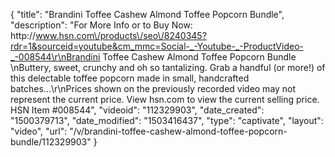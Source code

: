 {
    "title": "Brandini Toffee Cashew Almond Toffee Popcorn Bundle",
    "description": "For More Info or to Buy Now: http:\/\/www.hsn.com\/products\/seo\/8240345?rdr=1&sourceid=youtube&cm_mmc=Social-_-Youtube-_-ProductVideo-_-008544\r\nBrandini Toffee Cashew Almond Toffee Popcorn Bundle \nButtery, sweet, crunchy and oh so tantalizing. Grab a handful (or more!) of this delectable toffee popcorn made in small, handcrafted batches...\r\nPrices shown on the previously recorded video may not represent the current price.  View hsn.com to view the current selling price. HSN Item #008544",
    "videoid": "112329903",
    "date_created": "1500379713",
    "date_modified": "1503416437",
    "type": "captivate",
    "layout": "video",
    "url": "\/v\/brandini-toffee-cashew-almond-toffee-popcorn-bundle\/112329903"
}